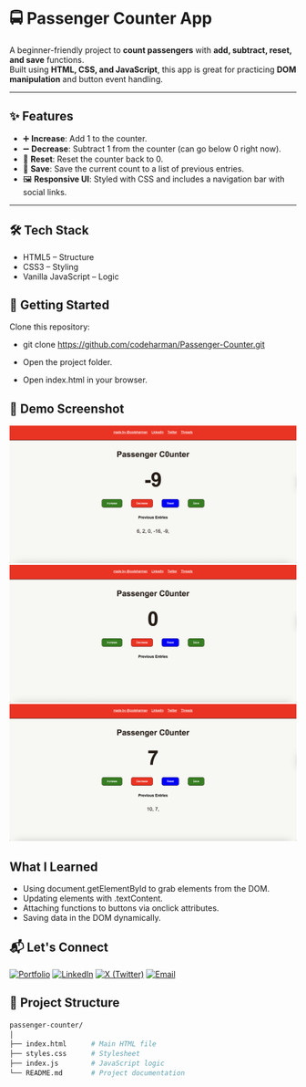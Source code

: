 # 🚍 Passenger Counter App

A beginner-friendly project to **count passengers** with **add, subtract, reset, and save** functions.  
Built using **HTML, CSS, and JavaScript**, this app is great for practicing **DOM manipulation** and button event handling.  

---

## ✨ Features
- ➕ **Increase**: Add 1 to the counter.  
- ➖ **Decrease**: Subtract 1 from the counter (can go below 0 right now).  
- 🔄 **Reset**: Reset the counter back to 0.  
- 💾 **Save**: Save the current count to a list of previous entries.  
- 🖼️ **Responsive UI**: Styled with CSS and includes a navigation bar with social links.  

---

## 🛠️ Tech Stack

- HTML5 – Structure
- CSS3 – Styling
- Vanilla JavaScript – Logic

## 🚀 Getting Started

Clone this repository:

- git clone https://github.com/codeharman/Passenger-Counter.git

- Open the project folder.
- Open index.html in your browser.

## 📸 Demo Screenshot

![App Screenshot](./images/1.png)
![App Screenshot](./images/2.png)
![App Screenshot](./images/3.png)

## What I Learned

- Using document.getElementById to grab elements from the DOM.
- Updating elements with .textContent.
- Attaching functions to buttons via onclick attributes.
- Saving data in the DOM dynamically.

## 📬 Let's Connect
[![Portfolio](https://img.shields.io/badge/Portfolio-000?style=flat&logo=About.me&logoColor=white)](https://codeharman.vercel.app/)
[![LinkedIn](https://img.shields.io/badge/LinkedIn-0A66C2?style=flat&logo=linkedin&logoColor=white)](https://www.linkedin.com/in/codeharman/)
[![X (Twitter)](https://img.shields.io/badge/X%20(Twitter)-000000?style=flat&logo=x&logoColor=white)](https://x.com/codeharmann)
[![Email](https://img.shields.io/badge/Email-D14836?style=flat&logo=gmail&logoColor=white)](mailto:iamsingh.hj@email.com)


## 📂 Project Structure
```bash
passenger-counter/
│
├── index.html      # Main HTML file
├── styles.css      # Stylesheet
├── index.js        # JavaScript logic
└── README.md       # Project documentation